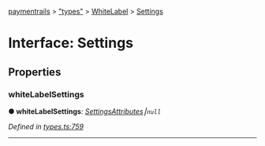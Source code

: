 [paymentrails](../README.md) > ["types"](../modules/_types_.md) > [WhiteLabel](../modules/_types_.whitelabel.md) > [Settings](../interfaces/_types_.whitelabel.settings.md)



# Interface: Settings


## Properties
<a id="whitelabelsettings"></a>

###  whiteLabelSettings

**●  whiteLabelSettings**:  *[SettingsAttributes](_types_.whitelabel.settingsattributes.md)⎮`null`* 

*Defined in [types.ts:759](https://github.com/PaymentRails/javascript-sdk/blob/e46ce8e/lib/types.ts#L759)*





___


